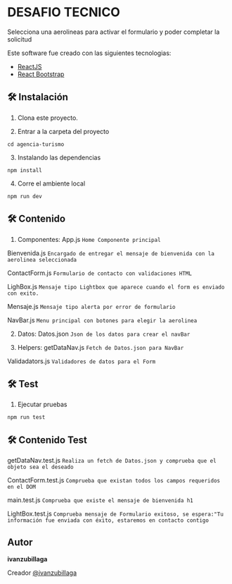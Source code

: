 # DESAFIO TECNICO

 Selecciona una aerolineas para activar el formulario y poder completar la solicitud


Este software fue creado con las siguientes tecnologias:

- [ReactJS](https://reactjs.org/)
- [React Bootstrap](https://react-bootstrap.github.io/)

## 🛠 Instalación 
1. Clona este proyecto.

2. Entrar a la carpeta del proyecto
```
cd agencia-turismo
```
3. Instalando las dependencias
```
npm install
```
4. Corre el ambiente local
```
npm run dev
```
## 🛠 Contenido
1. Componentes:
App.js `Home Componente principal`

Bienvenida.js `Encargado de entregar el mensaje de bienvenida con la aerolinea seleccionada`

ContactForm.js `Formulario de contacto con validaciones HTML`

LighBox.js `Mensaje tipo Lightbox que aparece cuando el form es enviado con exito.`

Mensaje.js `Mensaje tipo alerta por error de formulario`

NavBar.js `Menu principal con botones para elegir la aerolinea`

2. Datos:
Datos.json `Json de los datos para crear el navBar`

3. Helpers:
getDataNav.js `Fetch de Datos.json para NavBar`

Validadators.js `Validadores de datos para el Form`

## 🛠 Test
1. Ejecutar pruebas
```
npm run test
```
## 🛠 Contenido Test
getDataNav.test.js `Realiza un fetch de Datos.json y comprueba que el objeto sea el deseado`

ContactForm.test.js  `Comprueba que existan todos los campos requeridos en el DOM`

main.test.js  `Comprueba que existe el mensaje de bienvenida h1`

LightBox.test.js `Comprueba mensaje de Formulario exitoso, se espera:"Tu información fue enviada con éxito, estaremos en contacto contigo`

## Autor

**ivanzubillaga**

Creador [@ivanzubillaga](https://github.com/ivanzubillaga)